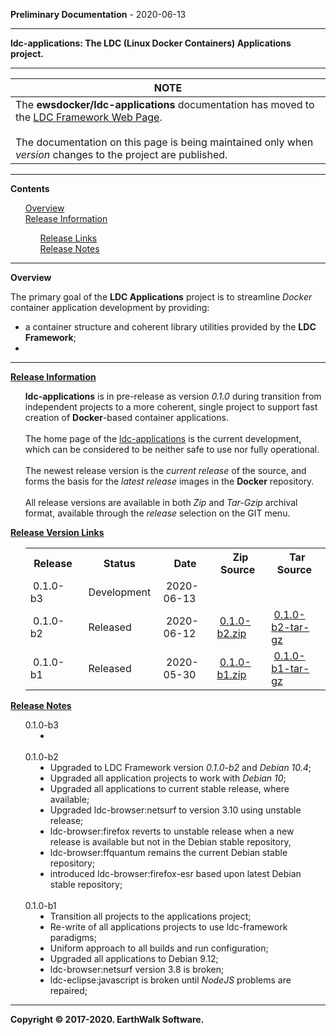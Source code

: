 
__Preliminary Documentation__ - 2020-06-13
____  
__ldc-applications: The LDC (Linux Docker Containers) Applications project.__  

____  

<table>
 <thead>
  <tr><th>NOTE</th></tr>
 </thead>
 <tbody>
  <tr><td>The <b>ewsdocker/ldc-applications</b> documentation has moved to the <a href="https://ewsdocker.github.io/ldc-applications/">LDC Framework Web Page</a>.
    <br>
    <br />
    The documentation on this page is being maintained only when <i>version</i> changes to
    the project are published. </td>
  </tr>
 </tbody>
</table>  

____  
<b>Contents</b>
<ul>
 <a href="#Overview">Overview</a>
 <br />
 <a href="#relinfo">Release Information</a>
 <br />
 <ul>
  <a href="#rellink">Release Links</a>
  <br />
  <a href="#relnote">Release Notes</a>  
 </ul>
</ul>
<hr />
<a name="Overview"><b>Overview</b></a>  

The primary goal of the <b>LDC Applications</b> project is to 
streamline <i>Docker</i> container application development by providing:

<ul>
  <li>
    a container structure and coherent library utilities provided by
    the <b>LDC Framework</b>;
  </li>
  <li>
  </li>
</ul>

</div>
<hr />  


<a name="relinfo"><b><u>Release Information</u></b></a>  
<ul>
 <b>ldc-applications</b> is in pre-release as version <i>0.1.0</i> during transition from independent projects to a more coherent, single project to support  fast creation of <b>Docker</b>-based container applications.
<br />

<br />
The home page of the <a href="https://github.com/ewsdocker/ldc-applications">ldc-applications</a> is the current development, which can be considered to be neither safe to use nor fully operational.
<br />

<br />
The newest release version is the <i>current release</i> of the source, and forms the basis for the <i>latest release</i> images in the <b>Docker</b> repository.  
<br />

<br />
All release versions are available in both <i>Zip</i> and <i>Tar-Gzip</i> archival format, available through the <i>release</i> selection on the GIT menu.  
</ul>

<a name="rellink"><b><u>Release Version Links</u></b></a>
<ul>
<table border=0>
 <tr>
  <th>&nbsp;Release&nbsp;</th>
  <th>&nbsp;Status&nbsp;</th>
  <th>&nbsp;Date&nbsp;</th>
  <th>&nbsp;Zip Source&nbsp;</th>
  <th>&nbsp;Tar Source&nbsp;</th>
 </tr>
 <tr>
  <td>&nbsp;0.1.0-b3&nbsp;</td>
  <td>&nbsp;Development&nbsp;</td>
  <td>&nbsp;2020-06-13&nbsp;</td>
  <td>&nbsp;&nbsp;</td>
  <td>&nbsp;&nbsp;</td>
 </tr>
 <tr>
  <td>&nbsp;0.1.0-b2&nbsp;</td>
  <td>&nbsp;Released&nbsp;</td>
  <td>&nbsp;2020-06-12&nbsp;</td>
  <td>&nbsp;<a href="https://github.com/ewsdocker/ldc-applications/archive/ldc-applications-0.1.0-b2.zip">0.1.0-b2.zip</a>&nbsp;</td>
  <td>&nbsp;<a href="https://github.com/ewsdocker/ldc-applications/archive/ldc-applications-0.1.0-b2.tar.gz">0.1.0-b2-tar-gz</a>&nbsp;</td>
 </tr>
 <tr>
  <td>&nbsp;0.1.0-b1&nbsp;</td>
  <td>&nbsp;Released&nbsp;</td>
  <td>&nbsp;2020-05-30&nbsp;</td>
  <td>&nbsp;<a href="https://github.com/ewsdocker/ldc-applications/archive/ldc-applications-0.1.0-b1.zip">0.1.0-b1.zip</a>&nbsp;</td>
  <td>&nbsp;<a href="https://github.com/ewsdocker/ldc-applications/archive/ldc-applications-0.1.0-b1.tar.gz">0.1.0-b1-tar-gz</a>&nbsp;</td>
 </tr>
</table>
</ul>

<a name="relnote"><b><u>Release Notes</u></b></a>
<ul>
 <dl>
  <dt>0.1.0-b3</dt>
   <dd>
    <li></li>
   </dd>

  <br />

  <dt>0.1.0-b2</dt>
   <dd>
    <li>
     Upgraded to LDC Framework version <i>0.1.0-b2</i> and <i>Debian 10.4</i>; 
    </li>
    <li>
     Upgraded all application projects to work with <i>Debian 10</i>;
    </li>
    <li>
     Upgraded all applications to current stable release, where available;
    </li>
    <li>
     Upgraded ldc-browser:netsurf to version 3.10 using unstable release;
    </li>
    <li>ldc-browser:firefox reverts to unstable release when a new release is
        available but not in the Debian stable repository,
    </li>
    <li>
     ldc-browser:ffquantum remains the current Debian stable repository;
    </li>
    <li>
     introduced ldc-browser:firefox-esr based upon latest Debian stable repository;
   </dd>

  <br />

  <dt>0.1.0-b1</dt>
   <dd>
    <li>Transition all projects to the applications project;</li>
    <li>Re-write of all applications projects to use ldc-framework paradigms;</li>
    <li>Uniform approach to all builds and run configuration;</li>
    <li>Upgraded all applications to Debian 9.12;</li>
    <li>ldc-browser:netsurf version 3.8 is broken;</li>
    <li>
     ldc-eclipse:javascript is broken until <i>NodeJS</i> problems are repaired;
    </li>
   </dd>
 </dl>
</ul>
<hr />
<b>Copyright © 2017-2020. EarthWalk Software.</b>
<br />
<br />
